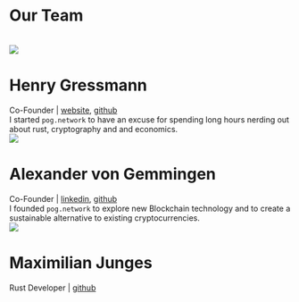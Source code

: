 # Our Team

<br/>

<div class="person">
    <img src="/assets/hg.jpeg"/>
    <h1>Henry Gressmann  </h1>
    <span class="small-text">Co-Founder | <a href="https://henrygressmann.de">website</a>, <a href="https://github.com/explodingcamera">github</a></span>
    <br/>
    I started <code>pog.network</code> to have an excuse for spending long hours nerding out about rust, cryptography and and economics.
</div>

<div class="person">
    <img src="https://avatars.slack-edge.com/2019-08-30/745947112662_531c407c41ccafe9c855_192.jpg"/>
    <h1>Alexander von Gemmingen</h1>
    <span class="small-text">Co-Founder | <a href="https://www.linkedin.com/in/alexander-gemmingen/">linkedin</a>, <a href="https://github.com/Alyks1">github</a></span>
    <br/>
    I founded <code>pog.network</code> to explore new Blockchain technology and to create a sustainable alternative to existing cryptocurrencies.
</div>

<div class="person">
    <img src="https://avatars.slack-edge.com/2019-05-16/639456315639_15dbf3576ccfa43bdec8_192.jpg"/>
    <h1>Maximilian Junges</h1>
    <span class="small-text">Rust Developer | <a href="https://github.com/Malox10">github</a></span>
</div>
